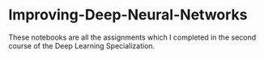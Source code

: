 # Improving-Deep-Neural-Networks
These notebooks are all the assignments which I completed in the second course of the Deep Learning Specialization.
